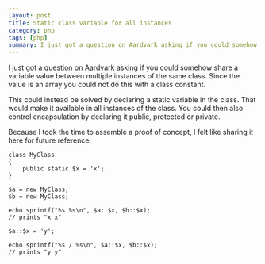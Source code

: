 ```yaml
---
layout: post
title: Static class variable for all instances
category: php
tags: [php]
summary: I just got a question on Aardvark asking if you could somehow share a variable value between multiple instances of the same class. Since the value is an array you could not do this with a class constant.
---
```

I just got [a question on Aardvark](http://vark.com/t/hmDkna) asking if you could somehow share a variable value between multiple instances of the same class. Since the value is an array you could not do this with a class constant.

This could instead be solved by declaring a static variable in the class. That would make it available in all instances of the class. You could then also control encapsulation by declaring it public, protected or private.

Because I took the time to assemble a proof of concept, I felt like sharing it here for future reference.

    class MyClass
    {
        public static $x = 'x';
    }

    $a = new MyClass;
    $b = new MyClass;

    echo sprintf("%s %s\n", $a::$x, $b::$x);
    // prints "x x"

    $a::$x = 'y';

    echo sprintf("%s / %s\n", $a::$x, $b::$x);
    // prints "y y"
